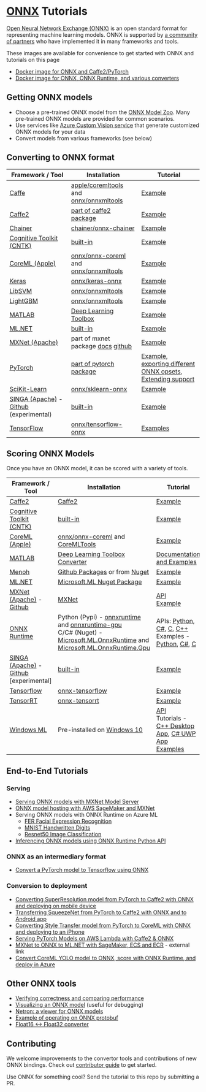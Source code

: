 # [ONNX](https://github.com/onnx/onnx) Tutorials

[Open Neural Network Exchange (ONNX)](http://onnx.ai/) is an open standard format for representing machine learning models. ONNX is supported by [a community of partners](https://onnx.ai/supported-tools) who have implemented it in many frameworks and tools.

These images are available for convenience to get started with ONNX and tutorials on this page
  * [Docker image for ONNX and Caffe2/PyTorch](pytorch_caffe2_docker.md)
  * [Docker image for ONNX, ONNX Runtime, and various converters](https://github.com/onnx/onnx-docker/tree/master/onnx-ecosystem)


## Getting ONNX models

* Choose a pre-trained ONNX model from the [ONNX Model Zoo](https://github.com/onnx/models). Many pre-trained ONNX models are provided for common scenarios.
* Use services like [Azure Custom Vision service](https://docs.microsoft.com/en-us/azure/cognitive-services/Custom-Vision-Service/custom-vision-onnx-windows-ml) that generate customized ONNX models for your data
* Convert models from various frameworks (see below)


## Converting to ONNX format
| Framework / Tool | Installation | Tutorial | 
| --- | --- | --- |
| [Caffe](https://github.com/BVLC/caffe) | [apple/coremltools](https://github.com/apple/coremltools) and [onnx/onnxmltools](https://github.com/onnx/onnxmltools) | [Example](https://github.com/onnx/onnx-docker/blob/master/onnx-ecosystem/converter_scripts/caffe_coreml_onnx.ipynb) | 
| [Caffe2](http://caffe2.ai) | [part of caffe2 package](https://github.com/pytorch/pytorch/tree/master/caffe2/python/onnx) | [Example](tutorials/Caffe2OnnxExport.ipynb) | 
| [Chainer](https://chainer.org/) | [chainer/onnx-chainer](https://github.com/chainer/onnx-chainer) | [Example](tutorials/ChainerOnnxExport.ipynb) |
| [Cognitive Toolkit (CNTK)](https://www.microsoft.com/en-us/cognitive-toolkit/) | [built-in](https://docs.microsoft.com/en-us/cognitive-toolkit/setup-cntk-on-your-machine) | [Example](tutorials/CntkOnnxExport.ipynb) | 
| [CoreML (Apple)](https://developer.apple.com/documentation/coreml) | [onnx/onnx-coreml](https://github.com/onnx/onnx-coreml) and [onnx/onnxmltools](https://github.com/onnx/onnxmltools) | [Example](https://github.com/onnx/onnx-docker/blob/master/onnx-ecosystem/converter_scripts/coreml_onnx.ipynb) | 
| [Keras](https://github.com/keras-team/keras) | [onnx/keras-onnx](https://github.com/onnx/keras-onnx) | [Example](https://github.com/onnx/onnx-docker/blob/master/onnx-ecosystem/converter_scripts/keras_onnx.ipynb) | n/a |
| [LibSVM](https://github.com/cjlin1/libsvm) | [onnx/onnxmltools](https://github.com/onnx/onnxmltools) | [Example](https://github.com/onnx/onnx-docker/blob/master/onnx-ecosystem/converter_scripts/libsvm_onnx.ipynb) | n/a |
| [LightGBM](https://github.com/Microsoft/LightGBM) | [onnx/onnxmltools](https://github.com/onnx/onnxmltools) | [Example](https://github.com/onnx/onnx-docker/blob/master/onnx-ecosystem/converter_scripts/lightgbm_onnx.ipynb) | n/a |
| [MATLAB](https://www.mathworks.com/) | [Deep Learning Toolbox](https://www.mathworks.com/matlabcentral/fileexchange/67296) | [Example](https://www.mathworks.com/help/deeplearning/ref/exportonnxnetwork.html) |
| [ML.NET](https://github.com/dotnet/machinelearning/) | [built-in](https://www.nuget.org/packages/Microsoft.ML/) | [Example](https://github.com/dotnet/machinelearning/blob/master/test/Microsoft.ML.Tests/OnnxConversionTest.cs) |
| [MXNet (Apache)](http://mxnet.incubator.apache.org/) | part of mxnet package [docs](http://mxnet.incubator.apache.org/api/python/contrib/onnx.html) [github](https://github.com/apache/incubator-mxnet/tree/master/python/mxnet/contrib/onnx) | [Example](tutorials/MXNetONNXExport.ipynb) |
| [PyTorch](http://pytorch.org/) | [part of pytorch package](http://pytorch.org/docs/master/onnx.html) | [Example](tutorials/PytorchOnnxExport.ipynb), [exporting different ONNX opsets](https://github.com/onnx/tutorials/blob/master/tutorials/ExportModelFromPyTorchToDifferentONNXOpsetVersions.md), [Extending support](tutorials/PytorchAddExportSupport.md) |
| [SciKit-Learn](http://scikit-learn.org/) | [onnx/sklearn-onnx](https://github.com/onnx/sklearn-onnx) | [Example](http://onnx.ai/sklearn-onnx/index.html) | n/a |
| [SINGA (Apache)](http://singa.apache.org/) - [Github](https://github.com/apache/incubator-singa/blob/master/python/singa/sonnx.py) (experimental) | [built-in](https://github.com/apache/incubator-singa/blob/master/doc/en/docs/installation.md) | [Example](https://github.com/apache/incubator-singa/tree/master/examples/onnx) |
| [TensorFlow](https://www.tensorflow.org/) | [onnx/tensorflow-onnx](https://github.com/onnx/tensorflow-onnx) | [Examples](https://github.com/onnx/tensorflow-onnx/tree/master/examples) |


## Scoring ONNX Models
Once you have an ONNX model, it can be scored with a variety of tools.

| Framework / Tool | Installation | Tutorial | 
| --- | --- | --- |
| [Caffe2](http://caffe2.ai) | [Caffe2](https://github.com/pytorch/pytorch/tree/master/caffe2/python/onnx) | [Example](tutorials/OnnxCaffe2Import.ipynb) |
| [Cognitive Toolkit (CNTK)](https://www.microsoft.com/en-us/cognitive-toolkit/) | [built-in](https://docs.microsoft.com/en-us/cognitive-toolkit/setup-cntk-on-your-machine) | [Example](tutorials/OnnxCntkImport.ipynb)|
| [CoreML (Apple)](https://developer.apple.com/documentation/coreml) | [onnx/onnx-coreml](https://github.com/onnx/onnx-coreml) and [CoreMLTools](https://github.com/apple/coremltools) | [Example](tutorials/OnnxCoremlImport.ipynb)|
| [MATLAB](https://www.mathworks.com/) | [Deep Learning Toolbox Converter](https://www.mathworks.com/matlabcentral/fileexchange/67296) | [Documentation and Examples](https://www.mathworks.com/help/deeplearning/ref/importonnxnetwork.html) |
| [Menoh](https://github.com/pfnet-research/menoh) | [Github Packages](https://github.com/pfnet-research/menoh/releases) or from [Nuget](https://www.nuget.org/packages/Menoh/) | [Example](tutorials/OnnxMenohHaskellImport.ipynb) |
| [ML.NET](https://github.com/dotnet/machinelearning/) | [Microsoft.ML Nuget Package](https://www.nuget.org/packages/Microsoft.ML/) | [Example](https://github.com/dotnet/machinelearning/blob/master/test/Microsoft.ML.OnnxTransformerTest/OnnxTransformTests.cs) |
| [MXNet (Apache)](http://mxnet.incubator.apache.org/) - [Github](https://github.com/apache/incubator-mxnet/tree/master/python/mxnet/contrib/onnx) | [MXNet](http://mxnet.incubator.apache.org/versions/master/install/index.html?platform=Linux&language=Python&processor=CPU) |  [API](http://mxnet.incubator.apache.org/api/python/contrib/onnx.html)<br>[Example](tutorials/OnnxMxnetImport.ipynb) |
[ONNX Runtime](https://github.com/microsoft/onnxruntime) | Python (Pypi) - [onnxruntime](https://pypi.org/project/onnxruntime/) and [onnxruntime-gpu](https://pypi.org/project/onnxruntime-gpu)<br>C/C# (Nuget) - [Microsoft.ML.OnnxRuntime](https://www.nuget.org/packages/Microsoft.ML.OnnxRuntime/) and [Microsoft.ML.OnnxRuntime.Gpu](https://www.nuget.org/packages/Microsoft.ML.OnnxRuntime.Gpu/)| APIs: [Python](https://aka.ms/onnxruntime-python), [C#](https://github.com/Microsoft/onnxruntime/blob/master/docs/CSharp_API.md), [C](https://github.com/Microsoft/onnxruntime/blob/master/docs/C_API.md), [C++](https://github.com/Microsoft/onnxruntime/blob/master/onnxruntime/core/session/inference_session.h)<br>Examples - [Python](https://microsoft.github.io/onnxruntime/auto_examples/plot_load_and_predict.html#), [C#](https://github.com/Microsoft/onnxruntime/blob/master/csharp/test/Microsoft.ML.OnnxRuntime.Tests/InferenceTest.cs#L54), [C](https://github.com/Microsoft/onnxruntime/blob/master/csharp/test/Microsoft.ML.OnnxRuntime.EndToEndTests.Capi/C_Api_Sample.cpp) |
| [SINGA (Apache)](http://singa.apache.org/) - [Github](https://github.com/apache/incubator-singa/blob/master/python/singa/sonnx.py) [experimental]| [built-in](https://github.com/apache/incubator-singa/blob/master/doc/en/docs/installation.md) | [Example](https://github.com/apache/incubator-singa/tree/master/examples/onnx) |
| [Tensorflow](https://www.tensorflow.org/) | [onnx-tensorflow](https://github.com/onnx/onnx-tensorflow) | [Example](tutorials/OnnxTensorflowImport.ipynb)|
| [TensorRT](https://developer.nvidia.com/tensorrt) | [onnx-tensorrt](https://github.com/onnx/onnx-tensorrt) | [Example](https://github.com/onnx/onnx-tensorrt/blob/master/README.md) |
| [Windows ML](https://docs.microsoft.com/en-us/windows/ai/windows-ml) | Pre-installed on [Windows 10](https://docs.microsoft.com/en-us/windows/ai/release-notes) | [API](https://docs.microsoft.com/en-us/windows/ai/api-reference)<br>Tutorials - [C++ Desktop App](https://docs.microsoft.com/en-us/windows/ai/get-started-desktop), [C# UWP App](https://docs.microsoft.com/en-us/windows/ai/get-started-uwp)<br> [Examples](https://docs.microsoft.com/en-us/windows/ai/tools-and-samples) |


## End-to-End Tutorials

### Serving
  * [Serving ONNX models with MXNet Model Server](tutorials/ONNXMXNetServer.ipynb)
  * [ONNX model hosting with AWS SageMaker and MXNet](https://github.com/awslabs/amazon-sagemaker-examples/blob/master/sagemaker-python-sdk/mxnet_onnx_eia/mxnet_onnx_eia.ipynb) 
  * Serving ONNX models with ONNX Runtime on Azure ML
    * [FER Facial Expression Recognition](https://github.com/Azure/MachineLearningNotebooks/blob/master/how-to-use-azureml/deployment/onnx/onnx-inference-facial-expression-recognition-deploy.ipynb)
    * [MNIST Handwritten Digits](https://github.com/Azure/MachineLearningNotebooks/blob/master/how-to-use-azureml/deployment/onnx/onnx-inference-mnist-deploy.ipynb)
    * [Resnet50 Image Classification](https://github.com/Azure/MachineLearningNotebooks/blob/master/how-to-use-azureml/deployment/onnx/onnx-modelzoo-aml-deploy-resnet50.ipynb)
  * [Inferencing ONNX models using ONNX Runtime Python API](https://microsoft.github.io/onnxruntime/auto_examples/plot_load_and_predict.html#sphx-glr-auto-examples-plot-load-and-predict-py)

### ONNX as an intermediary format
  * [Convert a PyTorch model to Tensorflow using ONNX](tutorials/PytorchTensorflowMnist.ipynb)


### Conversion to deployment
  * [Converting SuperResolution model from PyTorch to Caffe2 with ONNX and deploying on mobile device](tutorials/PytorchCaffe2SuperResolution.ipynb)
  * [Transferring SqueezeNet from PyTorch to Caffe2 with ONNX and to Android app](tutorials/PytorchCaffe2MobileSqueezeNet.ipynb)
  * [Converting Style Transfer model from PyTorch to CoreML with ONNX and deploying to an iPhone](https://github.com/onnx/tutorials/tree/master/examples/CoreML/ONNXLive)
  * [Serving PyTorch Models on AWS Lambda with Caffe2 & ONNX](https://machinelearnings.co/serving-pytorch-models-on-aws-lambda-with-caffe2-onnx-7b096806cfac)
  * [MXNet to ONNX to ML.NET with SageMaker, ECS and ECR](https://cosminsanda.com/posts/mxnet-to-onnx-to-ml.net-with-sagemaker-ecs-and-ecr/) - external link
  * [Convert CoreML YOLO model to ONNX, score with ONNX Runtime, and deploy in Azure](https://github.com/Azure/MachineLearningNotebooks/blob/master/how-to-use-azureml/deployment/onnx/onnx-convert-aml-deploy-tinyyolo.ipynb)
  

## Other ONNX tools

* [Verifying correctness and comparing performance](tutorials/CorrectnessVerificationAndPerformanceComparison.ipynb)
* [Visualizing an ONNX model](tutorials/VisualizingAModel.md) (useful for debugging)
* [Netron: a viewer for ONNX models](https://github.com/lutzroeder/Netron)
* [Example of operating on ONNX protobuf](https://github.com/onnx/onnx/blob/master/onnx/examples/Protobufs.ipynb)
* [Float16 <-> Float32 converter](https://github.com/onnx/onnx-docker/blob/master/onnx-ecosystem/converter_scripts/float32_float16_onnx.ipynb)

## Contributing

We welcome improvements to the convertor tools and contributions of new ONNX bindings. Check out [contributor guide](https://github.com/onnx/onnx/blob/master/docs/CONTRIBUTING.md) to get started.

Use ONNX for something cool? Send the tutorial to this repo by submitting a PR.
